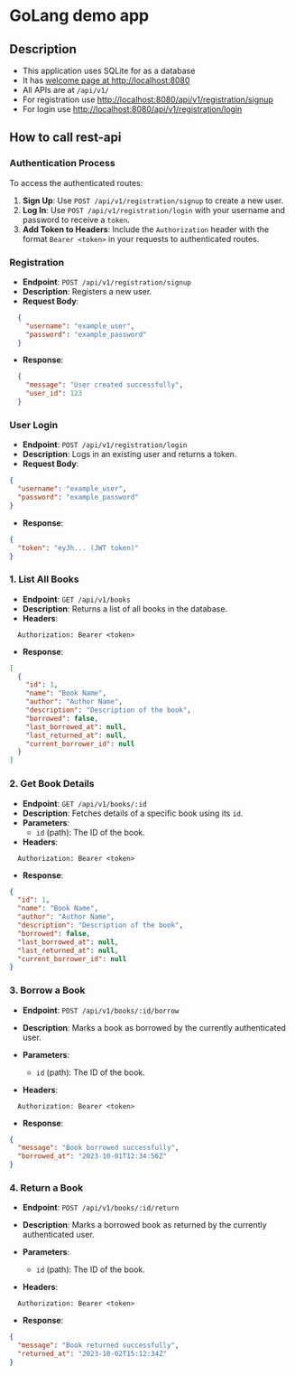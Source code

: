 # GoLang demo app

## Description
- This application uses SQLite for as a database
- It has [welcome page at http://localhost:8080](http://localhost:8080)
- All APIs are at `/api/v1/`
- For registration use [http://localhost:8080/api/v1/registration/signup](http://localhost:8080/api/v1/registration/signup)
- For login use [http://localhost:8080/api/v1/registration/login](http://localhost:8080/api/v1/registration/login)

## How to call rest-api

### **Authentication Process**
To access the authenticated routes:
1. **Sign Up**: Use `POST /api/v1/registration/signup` to create a new user.
2. **Log In**: Use `POST /api/v1/registration/login` with your username and password to receive a `token`.
3. **Add Token to Headers**: Include the `Authorization` header with the format `Bearer <token>` in your requests to authenticated routes.

### Registration
- **Endpoint**: `POST /api/v1/registration/signup`
- **Description**: Registers a new user.
- **Request Body**:
```json
  {
    "username": "example_user",
    "password": "example_password"
  }
```
- **Response**:
```json
  {
    "message": "User created successfully",
    "user_id": 123
  }
```

### User Login
- **Endpoint**: `POST /api/v1/registration/login`
- **Description**: Logs in an existing user and returns a token.
- **Request Body**:
```json
{
  "username": "example_user",
  "password": "example_password"
}
```
- **Response**:
```json
{
  "token": "eyJh... (JWT token)"
}
```

### **1. List All Books**
- **Endpoint**: `GET /api/v1/books`
- **Description**: Returns a list of all books in the database.
- **Headers**:
```
  Authorization: Bearer <token>
```
- **Response**:
```json
[
  {
    "id": 1,
    "name": "Book Name",
    "author": "Author Name",
    "description": "Description of the book",
    "borrowed": false,
    "last_borrowed_at": null,
    "last_returned_at": null,
    "current_borrower_id": null
  }
]
```

### **2. Get Book Details**
- **Endpoint**: `GET /api/v1/books/:id`
- **Description**: Fetches details of a specific book using its `id`.
- **Parameters**:
    - `id` (path): The ID of the book.
- **Headers**:
```
  Authorization: Bearer <token>
```
- **Response**:
```json
{
  "id": 1,
  "name": "Book Name",
  "author": "Author Name",
  "description": "Description of the book",
  "borrowed": false,
  "last_borrowed_at": null,
  "last_returned_at": null,
  "current_borrower_id": null
}
```

### **3. Borrow a Book**
- **Endpoint**: `POST /api/v1/books/:id/borrow`
- **Description**: Marks a book as borrowed by the currently authenticated user.
- **Parameters**:
    - `id` (path): The ID of the book.

- **Headers**:
```
  Authorization: Bearer <token>
```
- **Response**:
```json
{
  "message": "Book borrowed successfully",
  "borrowed_at": "2023-10-01T12:34:56Z"
}
```

### **4. Return a Book**
- **Endpoint**: `POST /api/v1/books/:id/return`
- **Description**: Marks a borrowed book as returned by the currently authenticated user.
- **Parameters**:
    - `id` (path): The ID of the book.

- **Headers**:
```
  Authorization: Bearer <token>
```

- **Response**:
```json
{
  "message": "Book returned successfully",
  "returned_at": "2023-10-02T15:12:34Z"
}
```